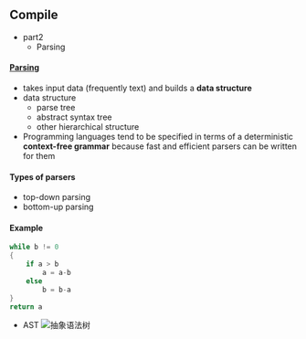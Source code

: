 ## Compile
* part2
    * Parsing
#### [Parsing](https://en.wikipedia.org/wiki/Parsing)
* takes input data (frequently text) and builds a **data structure**
* data structure
    * parse tree
    * abstract syntax tree
    * other hierarchical structure
* Programming languages tend to be specified in terms of a deterministic **context-free grammar** because fast and efficient parsers can be written for them
#### Types of parsers
* top-down parsing
* bottom-up parsing

#### Example
```C++
while b != 0
{
    if a > b
        a = a-b
    else
        b = b-a
}
return a
```
* AST
![抽象语法树](http://blog.chinaunix.net/attachment/201203/19/26750235_1332133743gQH0.png)